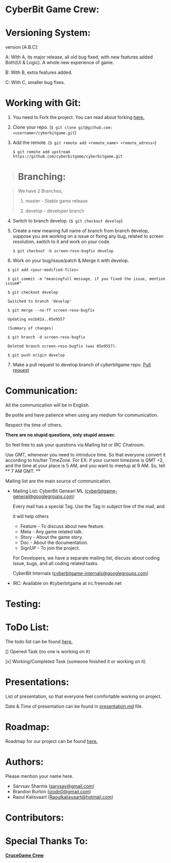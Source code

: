 CyberBit Game Crew:
========

Versioning System:
========

version [A.B.C]:

A: With A, its major release, all old bug fixed, with new features added
   Both(UI & Logic). A whole new experience of game.

B: With B, extra features added.

C: With C, smaller bug fixes.

Working with Git:
========

1. You need to Fork the project. You can read about forking [here.](https://help.github.com/articles/fork-a-repo)
2. Clone your repo. (```$ git clone git@github.com:<username>/cyberbitgame.git```)

3. Add the remote. (```$ git remote add <remote_name> <remote_adress>```)
   
   ```$ git remote add upstream https://github.com/cyberbitgame/cyberbitgame.git```

> Branching:
> ========

> We have 2 Branches, 
>
> 1. master - Stable game release
> 
> 2. develop - developer branch

4. Switch to branch develop. (```$ git checkout develop```)

5. Create a new meaning full name of branch from branch develop, suppose 
   you are working on a issue or fixing any bug, related to screen resolution, 
   switch to it and work on your code.

   ```$ git checkout -b screen-reso-bugfix develop```

6. Work on your bug/issue/patch & Merge it with develop.

  ```
   $ git add <your-modified-files>
   
   $ git commit -m "meaningfull message, if you fixed the issue, mention issue#"
   
   $ git checkout develop  
   
   Switched to branch 'develop'  
   
   $ git merge --no-ff screen-reso-bugfix 
   
   Updating ea1b82a..05e9557  
   
   (Summary of changes)  
   
   $ git branch -d screen-reso-bugfix  
   
   Deleted branch screen-reso-bugfix (was 05e9557).  
   
   $ git push origin develop
   ```

7. Make a pull request to develop branch of cyberbitgame repo. [Pull request](https://help.github.com/articles/creating-a-pull-request)

Communication:
========

All the communication will be in English.

Be polite and have patience when using any medium for communication. 

Respect the time of others.

**There are no stupid questions, only stupid answer.** 

So feel free to ask your questions via Mailing list or IRC Chatroom.

Use GMT, whenever you need to introduce time. So that everyone convert it
according to his/her TimeZone. For EX: if your current timezone is GMT +2,
and the time at your place is 5 AM,  and you want to meetup at 9 AM. So, 
tell ** 7 AM GMT. **

Mailing list are the main source of communication.

* Mailing List: 
  CyberBit Genearl ML (cyberbitgame-general@googlegroups.com)

  Every mail has a special Tag. Use the Tag in subject line of the mail, and 
 
  it will help others
 
  - Feature - To discuss about new feature.
  - Meta - Any game related talk.
  - Story - About the game story.
  - Doc - About the documentation.
  - SignUP - To join the project.
  
  For Developers, we have a separate mailing list, discuss about coding issue,
  bugs, and all coding related tasks.
 
  CyberBit Internals (cyberbitgame-internals@googlegroups.com)
  
* IRC: Available on #cyberbitgame at irc.freenode.net

Testing:
========

ToDo List:
========

The todo list can be found [here.](https://github.com/cyberbitgame/cyberbitgame/blob/develop/docs/ToDo.txt)

[] Opened Task (no one is working on it)

[x] Working/Completed Task (someone finished it or working on it)

Presentations:
========

List of presentation, so that everyone feel comfortable working on project.

Date & Time of presentation can be found in [presentation.md](https://github.com/cyberbitgame/cyberbitgame/blob/develop/docs/presentation.md) file.

Roadmap:
========

Roadmap for our project can be found [here.](https://github.com/cyberbitgame/cyberbitgame/blob/develop/docs/roadmap.md)

Authors:
========

Please mention your name here.
* Sarvsav Sharma (sarvsav@gmail.com)
* Brandon Burton (izodn0@gmail.com)
* Raoul Kalisvaart (Raoulkalisvaart@hotmail.com)

Contributors:
========

Special Thanks To:
========

[**CruceGame Crew**](https://github.com/CruceGameDevel/CruceGame)

